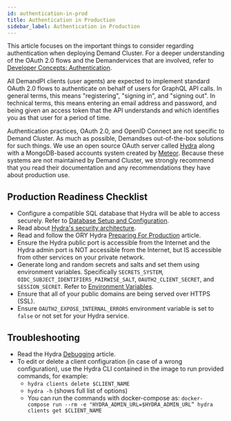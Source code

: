 ```yaml
---
id: authentication-in-prod
title: Authentication in Production
sidebar_label: Authentication in Production
---
```


This article focuses on the important things to consider regarding authentication when deploying Demand Cluster. For a deeper understanding of the OAuth 2.0 flows and the Demandervices that are involved, refer to [Developer Concepts: Authentication](./developer-authentication).

All DemandPI clients (user agents) are expected to implement standard OAuth 2.0 flows to authenticate on behalf of users for GraphQL API calls. In general terms, this means "registering", "signing in", and "signing out". In technical terms, this means entering an email address and password, and being given an access token that the API understands and which identifies you as that user for a period of time.

Authentication practices, OAuth 2.0, and OpenID Connect are not specific to Demand Cluster. As much as possible, Demandses out-of-the-box solutions for such things. We use an open source OAuth server called [Hydra](https://www.ory.sh/docs/hydra/) along with a MongoDB-based accounts system created by [Meteor](https://docs.meteor.com/api/accounts.html). Because these systems are not maintained by Demand Cluster, we strongly recommend that you read their documentation and any recommendations they have about production use.

## Production Readiness Checklist

- Configure a compatible SQL database that Hydra will be able to access securely. Refer to [Database Setup and Configuration](https://www.ory.sh/docs/hydra/dependencies-environment).
- Read about [Hydra's security architecture](https://www.ory.sh/docs/hydra/security-architecture).
- Read and follow the ORY Hydra [Preparing For Production](https://www.ory.sh/docs/hydra/production) article.
- Ensure the Hydra public port is accessible from the Internet and the Hydra admin port is NOT accessible from the Internet, but IS accessible from other services on your private network.
- Generate long and random secrets and salts and set them using environment variables. Specifically `SECRETS_SYSTEM`, `OIDC_SUBJECT_IDENTIFIERS_PAIRWISE_SALT`, `OAUTH2_CLIENT_SECRET`, and `SESSION_SECRET`. Refer to [Environment Variables](./environment-variables).
- Ensure that all of your public domains are being served over HTTPS (SSL).
- Ensure `OAUTH2_EXPOSE_INTERNAL_ERRORS` environment variable is set to `false` or not set for your Hydra service.

## Troubleshooting

- Read the Hydra [Debugging](https://www.ory.sh/docs/hydra/debugging) article.
- To edit or delete a client configuration (in case of a wrong configuration), use the Hydra CLI contained in the image to run provided commands, for example:
    - `hydra clients delete $CLIENT_NAME`
    - `hydra -h` (shows full list of options)
    - You can run the commands with docker-compose as: `docker-compose run --rm -e "HYDRA_ADMIN_URL=$HYDRA_ADMIN_URL” hydra clients get $CLIENT_NAME`
